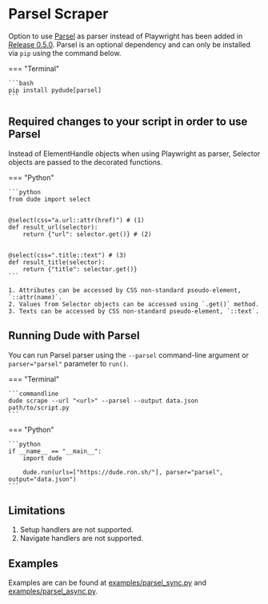 # Parsel Scraper

Option to use [Parsel](https://github.com/scrapy/parsel) as parser instead of Playwright has been added in [Release 0.5.0](https://github.com/roniemartinez/dude/releases/tag/0.5.0).
Parsel is an optional dependency and can only be installed via `pip` using the command below.

=== "Terminal"

    ```bash
    pip install pydude[parsel]
    ```

## Required changes to your script in order to use Parsel

Instead of ElementHandle objects when using Playwright as parser, Selector objects are passed to the decorated functions.


=== "Python"

    ```python
    from dude import select
    
    
    @select(css="a.url::attr(href)") # (1)
    def result_url(selector):
        return {"url": selector.get()} # (2)
    
    
    @select(css=".title::text") # (3)
    def result_title(selector):
        return {"title": selector.get()}
    ```
    
    1. Attributes can be accessed by CSS non-standard pseudo-element, `::attr(name)`.
    2. Values from Selector objects can be accessed using `.get()` method.
    3. Texts can be accessed by CSS non-standard pseudo-element, `::text`.


## Running Dude with Parsel 

You can run Parsel parser using the `--parsel` command-line argument or `parser="parsel"` parameter to `run()`.


=== "Terminal"

    ```commandline
    dude scrape --url "<url>" --parsel --output data.json path/to/script.py
    ```

=== "Python"

    ```python
    if __name__ == "__main__":
        import dude

        dude.run(urls=["https://dude.ron.sh/"], parser="parsel", output="data.json")
    ```

## Limitations

1. Setup handlers are not supported.
2. Navigate handlers are not supported.


## Examples

Examples are can be found at [examples/parsel_sync.py](https://github.com/roniemartinez/dude/tree/master/examples/parsel_sync.py) and [examples/parsel_async.py](https://github.com/roniemartinez/dude/tree/master/examples/parsel_async.py).
